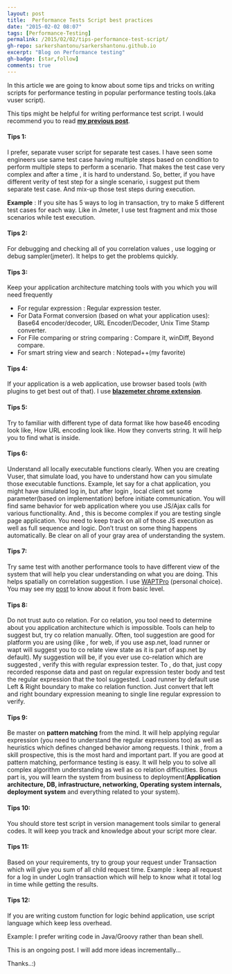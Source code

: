 ```yaml
---
layout: post
title:  Performance Tests Script best practices
date: "2015-02-02 08:07"
tags: [Performance-Testing]
permalink: /2015/02/02/tips-performance-test-script/
gh-repo: sarkershantonu/sarkershantonu.github.io
excerpt: "Blog on Performance testing"
gh-badge: [star,follow]
comments: true
---
```

In this article we are going to know about some tips and tricks on writing scripts for performance testing in popular performance testing tools.(aka vuser script).

This tips might be helpful for writing performance test script. I would recommend you to read [**my previous post**](https://sarkershantonu.github.io/2015/01/31/vuser-performance-test-script/).

#### Tips 1: 
I prefer, separate vuser script for separate test cases. I have seen some engineers use same test case having multiple steps based on condition to perform multiple steps to perform a scenario. That makes the test case very complex and after a time , it is hard to understand. So, better, if you have different verity of test step for a single scenario, i suggest put them separate test case. And mix-up those test steps during execution. 

**Example** : If you site has 5 ways to log in transaction, try to make 5 different test cases for each way. Like in Jmeter, I use test fragment and mix those scenarios while test execution.

#### Tips 2: 
For debugging and checking all of you correlation values , use logging or debug sampler(jmeter). It helps to get the problems quickly.

#### Tips 3: 
Keep your application architecture matching tools with you which you will need frequently
- For regular expression : Regular expression tester.
- For Data Format conversion (based on what your application uses): Base64 encoder/decoder, URL Encoder/Decoder, Unix Time Stamp converter.
- For File comparing or string comparing : Compare it, winDiff, Beyond compare.
- For smart string view and search : Notepad++(my favorite)


#### Tips 4: 
If your application is a web application, use browser based tools (with plugins to get best out of that). I use [**blazemeter chrome extension**](https://chrome.google.com/webstore/detail/blazemeter-the-continuous/mbopgmdnpcbohhpnfglgohlbhfongabi?hl=en).

#### Tips 5: 
Try to familiar with different type of data format like how base46 encoding look like, How URL encoding look like. How they converts string. It will help you to find what is inside.

#### Tips 6: 
Understand all locally executable functions clearly. When you are creating Vuser, that simulate load, you have to understand how can you simulate those executable functions. Example, let say for a chat application, you might have simulated log in, but after login , local client set some parameter(based on implementation) before initiate communication. You will find same behavior for web application where you use JS/Ajax calls for various functionality. And , this is become complex if you are testing single page application. You need to keep track on all of those JS execution as well as full sequence and logic. Don’t trust on some thing happens automatically. Be clear on all of your gray area of understanding the system.

#### Tips 7: 
Try same test with another performance tools to have different view of the system that will help you clear understanding on what you are doing. This helps spatially on correlation suggestion. I use [WAPTPro](https://www.loadtestingtool.com/pro.shtml) (personal choice). You may see my [post](https://sarkershantonu.github.io/2013/01/08/Introduction-to-wapt-pro/) to know about it from basic level.

#### Tips 8: 
Do not trust auto co relation. For co relation, you tool need to determine about you application architecture which is impossible. Tools can help to suggest but, try co relation manually. Often, tool suggestion are good for platform you are using (like , for web, if you use asp.net, load runner or wapt will suggest you to co relate view state as it is part of asp.net by default). My suggestion will be, if you ever use co-relation which are suggested , verify this with regular expression tester. To , do that, just copy recorded response data and past on regular expression tester body and test the regular expression that the tool suggested. Load runner by default use Left & Right boundary to make co relation function. Just convert that left and right boundary expression meaning to single line regular expression to verify.

#### Tips 9: 
Be master on **pattern matching** from the mind. It will help applying regular expression (you need to understand the regular expressions too) as well as heuristics which defines changed behavior among requests. I think , from a skill prospective, this is the most hard and important part. If you are good at pattern matching, performance testing is easy. It will help you to solve all complex algorithm understanding as well as co relation difficulties. Bonus part is, you will learn the system from business to deployment(**Application architecture, DB, infrastructure, networking, Operating system internals, deployment system** and everything related to your system).

#### Tips 10: 
You should store test script in  version management tools similar to general codes. It will keep you track and knowledge about your script more clear.

#### Tips 11: 
Based on your requirements, try to group your request under Transaction which will give you sum of all child request time. Example : keep all request for a log in under LogIn transaction which will help to know what it total log in time while getting the results.

#### Tips 12: 
If you are writing custom function for logic behind application, use script language which keep less overhead. 

Example: I prefer writing code in Java/Groovy rather than bean shell. 

This is an ongoing post. I will add more ideas incrementally…

Thanks..:)